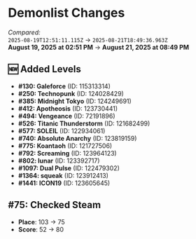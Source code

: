 # Demonlist Changes

_Compared:_<br />
`2025-08-19T12:51:11.115Z` → `2025-08-21T18:49:36.963Z`<br />
**August 19, 2025 at 02:51 PM** → **August 21, 2025 at 08:49 PM**

## 🆕 Added Levels

- **#130: Galeforce** (ID: 115313314)
- **#250: Technopunk** (ID: 124028429)
- **#385: Midnight Tokyo** (ID: 124249691)
- **#412: Apotheosis** (ID: 123730441)
- **#494: Vengeance** (ID: 72191896)
- **#526: Titanic Thunderstorm** (ID: 121682499)
- **#577: SOLEIL** (ID: 122934061)
- **#740: Absolute Anarchy** (ID: 123819159)
- **#775: Koantaoh** (ID: 121727506)
- **#792: Screaming** (ID: 123964123)
- **#802: lunar** (ID: 123392717)
- **#1097: Dual Pulse** (ID: 122479302)
- **#1364: squeak** (ID: 123912413)
- **#1441: ICON19** (ID: 123605645)

## #75: Checked Steam

- **Place**: 103 → 75
- **Score**: 52 → 80

